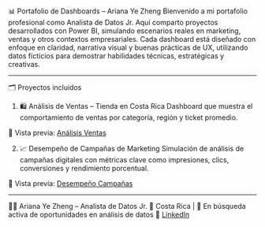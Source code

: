 📊 Portafolio de Dashboards – Ariana Ye Zheng
Bienvenido a mi portafolio profesional como Analista de Datos Jr. Aquí comparto proyectos desarrollados con Power BI, simulando escenarios reales en marketing, ventas y otros contextos empresariales. Cada dashboard está diseñado con enfoque en claridad, narrativa visual y buenas prácticas de UX, utilizando datos ficticios para demostrar habilidades técnicas, estratégicas y creativas.

---

🗂️ Proyectos incluidos
1. 🛍️ Análisis de Ventas – Tienda en Costa Rica
Dashboard que muestra el comportamiento de ventas por categoría, región y ticket promedio.

🔗 Vista previa: [Análisis Ventas](https://github.com/arianazheng/Portafolio-Analisis-Datos/tree/main/Análisis%20Ventas)

2. 📈 Desempeño de Campañas de Marketing
Simulación de análisis de campañas digitales con métricas clave como impresiones, clics, conversiones y rendimiento porcentual.

🔗 Vista previa: [Desempeño Campañas](https://github.com/arianazheng/Portafolio-Analisis-Datos/tree/main/Desempeño%20Campañas)

---

👩‍💻 Ariana Ye Zheng – Analista de Datos Jr. 
📍 Costa Rica | 💼 En búsqueda activa de oportunidades en análisis de datos 
🔗 [LinkedIn](https://www.linkedin.com/in/ariana-ye-zheng-3a1959326)
